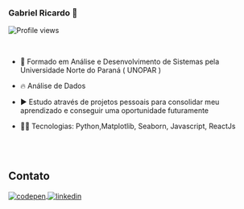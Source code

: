 ### Gabriel Ricardo 👋
<p align="left"> <img src="https://komarev.com/ghpvc/?username=gabrielrdevo&color=blue" alt="Profile views" /> </p>
<br>

- 🔭 Formado em Análise e Desenvolvimento de Sistemas pela Universidade Norte do Paraná ( UNOPAR ) 

- 🔥 Análise de Dados

- ▶️ Estudo através de projetos pessoais para consolidar meu aprendizado e conseguir uma oportunidade futuramente

- 👨‍💻 Tecnologias: Python,Matplotlib, Seaborn, Javascript, ReactJs  

<br><br>

## Contato

<a href="https://codepen.io/gabrieldevp" target="_blank">
  <img align="center" src="https://img.shields.io/badge/-gabrielrdev-05122A?style=flat&logo=codepen" alt="codepen"/>
</a>

<a href="https://www.linkedin.com/in/gabriel-ricardo-2b3984161/" target="_blank">
  <img align="center" src="https://img.shields.io/badge/-gabrielrdev-05122A?style=flat&logo=linkedin" alt="linkedin"/>
</a>

